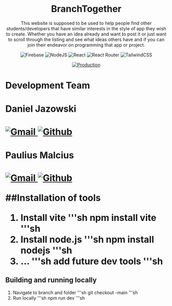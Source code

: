 <h1 align="Center"> BranchTogether </h1>
<p align="center">This website is supposed to be used to help people find other students/developers that have similar interests in the style of app they wish to create. Whether you have an idea already and want to post it or just want to scroll through the listing and see what ideas others have and if you can join their endeavor on programming that app or project.</p>
<div align="center"> 
  <img src="https://img.shields.io/badge/Firebase-039BE5?style=for-the-badge&logo=Firebase&logoColor=white" alt="Firebase"> <img src="https://img.shields.io/badge/node.js-6DA55F?style=for-the-badge&logo=node.js&logoColor=white" alt="NodeJS"> <img src="https://img.shields.io/badge/react-%2320232a.svg?style=for-the-badge&logo=react&logoColor=%2361DAFB" alt="React"> <img src="https://img.shields.io/badge/React_Router-CA4245?style=for-the-badge&logo=react-router&logoColor=white" alt="React Router"> <img src="https://img.shields.io/badge/tailwindcss-%2338B2AC.svg?style=for-the-badge&logo=tailwind-css&logoColor=white" alt="TailwindCSS">
</div> 
<div align="center">  

  [![Production](https://img.shields.io/github/actions/workflow/status/BranchTogether/BranchTogether/main.yml?branch=main&label=Production&style=for-the-badge)](https://github.com/BranchTogether/BranchTogether/actions/workflows/main.yml)
  </div>
<h1>Development Team<h1>
<div>
  <h4>Daniel Jazowski</h4>
  <a href="https://mail.google.com/mail/?view=cm&fs=1&to=djaz4738@gmail.com" target="_blank"> <img src="https://img.shields.io/badge/Gmail-D14836?style=for-the-badge&logo=gmail&logoColor=white" alt="Gmail"> </a> 
  <a href="https://github.com/Dj1178" target="_blank"> <img src="https://img.shields.io/badge/github-%23121011.svg?style=for-the-badge&logo=github&logoColor=white" alt="Github"> </a>
  <h4>Paulius Malcius</h4>
  <a href="https://mail.google.com/mail/?view=cm&fs=1&to=pauliusmalcius@gmail.com" target="_blank"> <img src="https://img.shields.io/badge/Gmail-D14836?style=for-the-badge&logo=gmail&logoColor=white" alt="Gmail"> </a> 
  <a href="https://github.com/pmalcius" target="_blank"> <img src="https://img.shields.io/badge/github-%23121011.svg?style=for-the-badge&logo=github&logoColor=white" alt="Github"> </a>
</div>

##Installation of tools
1. Install vite
'''sh npm install vite '''sh
2. Install node.js
'''sh npm install nodejs '''sh
3. ...
'''sh add future dev tools '''sh

## Building and running locally
1. Navigate to branch and folder
   '''sh git checkout -main '''sh
2. Run locally
   '''sh npm run dev '''sh
